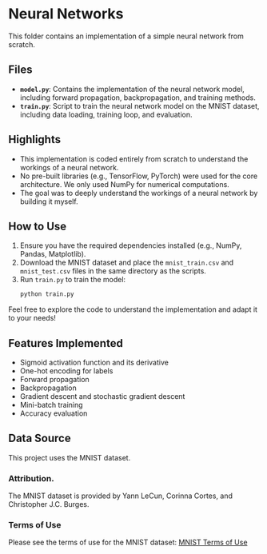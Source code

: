 # Neural Networks

This folder contains an implementation of a simple neural network from scratch.

## Files

- **`model.py`**: Contains the implementation of the neural network model, including forward propagation, backpropagation, and training methods.
- **`train.py`**: Script to train the neural network model on the MNIST dataset, including data loading, training loop, and evaluation.

## Highlights

- This implementation is coded entirely from scratch to understand the workings of a neural network.
- No pre-built libraries (e.g., TensorFlow, PyTorch) were used for the core architecture. We only used NumPy for numerical computations.
- The goal was to deeply understand the workings of a neural network by building it myself.

## How to Use

1. Ensure you have the required dependencies installed (e.g., NumPy, Pandas, Matplotlib).
2. Download the MNIST dataset and place the `mnist_train.csv` and `mnist_test.csv` files in the same directory as the scripts.
3. Run `train.py` to train the model:
   ```bash
   python train.py
Feel free to explore the code to understand the implementation and adapt it to your needs!

## Features Implemented
- Sigmoid activation function and its derivative
- One-hot encoding for labels
- Forward propagation
- Backpropagation
- Gradient descent and stochastic gradient descent
- Mini-batch training
- Accuracy evaluation

## Data Source 
This project uses the MNIST dataset.

### Attribution.
The MNIST dataset is provided by Yann LeCun, Corinna Cortes, and Christopher J.C. Burges.

### Terms of Use
Please see the terms of use for the MNIST dataset: [MNIST Terms of Use](http://yann.lecun.com/exdb/mnist/)